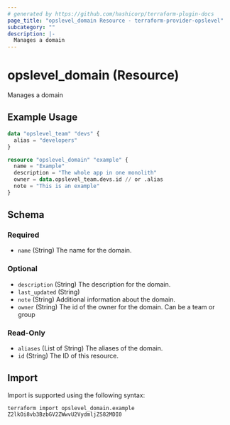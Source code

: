 ```yaml
---
# generated by https://github.com/hashicorp/terraform-plugin-docs
page_title: "opslevel_domain Resource - terraform-provider-opslevel"
subcategory: ""
description: |-
  Manages a domain
---
```


# opslevel_domain (Resource)

Manages a domain

## Example Usage

```terraform
data "opslevel_team" "devs" {
  alias = "developers"
}

resource "opslevel_domain" "example" {
  name = "Example"
  description = "The whole app in one monolith"
  owner = data.opslevel_team.devs.id // or .alias
  note = "This is an example"
}
```

<!-- schema generated by tfplugindocs -->
## Schema

### Required

- `name` (String) The name for the domain.

### Optional

- `description` (String) The description for the domain.
- `last_updated` (String)
- `note` (String) Additional information about the domain.
- `owner` (String) The id of the owner for the domain.  Can be a team or group

### Read-Only

- `aliases` (List of String) The aliases of the domain.
- `id` (String) The ID of this resource.

## Import

Import is supported using the following syntax:

```shell
terraform import opslevel_domain.example Z2lkOi8vb3BzbGV2ZWwvU2VydmljZS82MDI0
```
